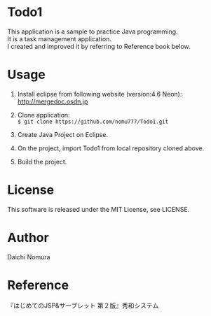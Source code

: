 # Todo1
This application is a sample to practice Java programming.  
It is a task management application.  
I created and improved it by referring to Reference book below.

# Usage
1. Install eclipse from following website (version:4.6 Neon):  
http://mergedoc.osdn.jp

2. Clone application:  
`$ git clone https://github.com/nomu777/Todo1.git`

3. Create Java Project on Eclipse.

4. On the project, import Todo1 from local repository cloned above. 

5. Build the project.

# License
This software is released under the MIT License, see LICENSE.

# Author
Daichi Nomura

# Reference
『はじめてのJSP&サーブレット 第２版』秀和システム
